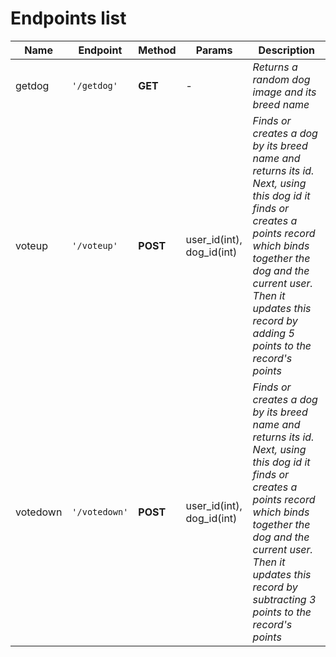# Endpoints list

|Name|Endpoint|Method|Params|Description|
|---|---|---|---|---|
|getdog|`'/getdog'`|**GET**|-|_Returns a random dog image and its breed name_|
|voteup|`'/voteup'`|**POST**|user_id(int), dog_id(int)|_Finds or creates a dog by its breed name and returns its id. Next, using this dog id it finds or creates a points record which binds together the dog and the current user. Then it updates this record by adding 5 points to the record's points_|
|votedown|`'/votedown'`|**POST**|user_id(int), dog_id(int)|_Finds or creates a dog by its breed name and returns its id. Next, using this dog id it finds or creates a points record which binds together the dog and the current user. Then it updates this record by subtracting 3 points to the record's points_|
